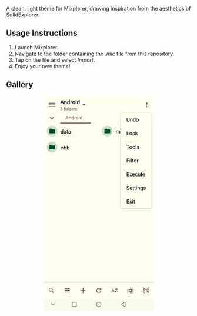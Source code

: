A clean, light theme for Mixplorer, drawing inspiration from the aesthetics of SolidExplorer.

## Usage Instructions
1. Launch Mixplorer.
2. Navigate to the folder containing the *.mic* file from this repository.
3. Tap on the file and select *Import*.
4. Enjoy your new theme!

## Gallery
<p align="center">
    <img src="Image.jpg" alt="Description" width="300">
</p>



